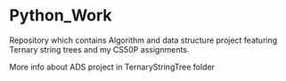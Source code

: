 # Python_Work
Repository which contains Algorithm and data structure project featuring Ternary string trees and my CS50P assignments.

More info about ADS project in TernaryStringTree folder

